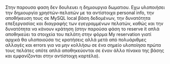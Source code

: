 Στην παρουσα φαση δεν δουλευει η δημιουργια δωματιου.
Εχω υλοποιήσει την δημιουργία χρηστών-πελατών με τα αντίστοιχα personal info, την αποθήκευση τους σε MySQL local βάση δεδομένων, την δυνατότητα επεξεργασίας και διαγραφής των εγεγραμμένων πελατών, καθώς και την δυνατότητα να κάνουν κράτηση (στην παρούσα φάση το reserve it απλά αποθηκεύει τα στοιχεία του πελάτη στην φόρμα My reservation γιατί αρχικά θα υλοποιούσα τις κρατήσεις αλλά μετά από πολυάριθμες αλλαγές και errors για να μην κολλήσω σε ένα σημείο υλοποίησα πρώτα τους πελάτες οπότε απλά αποθηκεύονται σε έναν άλλο πίνακα της βάσης και εμφανίζονται στην αντίστοιχη καρτέλα). 
